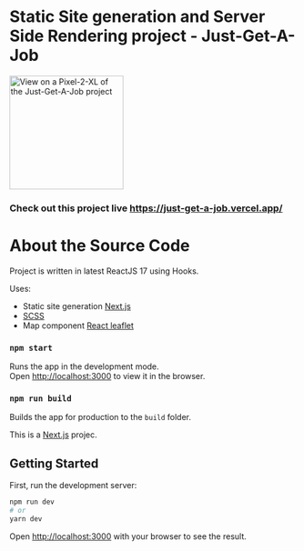 # Static Site generation and Server Side Rendering project - Just-Get-A-Job

<img src="https://github.com/aciura/just-join-corpo/blob/main/just-get-a-job-pixel-2xl.jpg" alt='View on a Pixel-2-XL of the Just-Get-A-Job project' width='200' />

### Check out this project live https://just-get-a-job.vercel.app/

# About the Source Code

Project is written in latest ReactJS 17 using Hooks.

Uses:

- Static site generation [Next.js](https://nextjs.org/)
- [SCSS](https://sass-lang.com/)
- Map component [React leaflet](https://react-leaflet.js.org/)

### `npm start`

Runs the app in the development mode.<br />
Open [http://localhost:3000](http://localhost:3000) to view it in the browser.

### `npm run build`

Builds the app for production to the `build` folder.<br />

This is a [Next.js](https://nextjs.org/) projec.

## Getting Started

First, run the development server:

```bash
npm run dev
# or
yarn dev
```

Open [http://localhost:3000](http://localhost:3000) with your browser to see the result.
